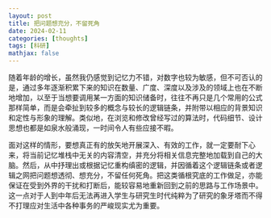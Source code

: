 ```yaml
---
layout: post
title: 把问题想充分，不留死角
date: 2024-02-11
categories: [thoughts]
tags: [科研]
mathjax: false
---
```


随着年龄的增长，虽然我仍感觉到记忆力不错，对数字也较为敏感，但不可否认的是，通过多年逐渐积累下来的知识在数量、广度、深度以及涉及的领域上也在不断地增加，以至于当想要调用某一方面的知识储备时，往往不再只是几个常用的公式那样简单，而是会牵扯到较多的概念与较长的逻辑链条，并附带以相应的背景知识和定性与形象的理解。类似地，在浏览和修改曾经写过的算法时，代码细节、设计思想也都是如泉水般涌现，一时间令人有些应接不暇。

面对这样的情形，要想真正有的放矢地开展深入、有效的工作，就一定要耐下心来，将当前记忆堆栈中无关的内容清空，并充分将相关信息完整地加载到自己的大脑。然后，从中抒理出或根据记忆重构缜密的逻辑，并因循着这个逻辑链条或者逻辑之网把问题想透彻、想充分，不留任何死角。把这类循根究底的工作做足，亦能保证在受到外界的干扰和打断后，能较容易地重新回到之前的思路与工作场景中。这一点对于人到中年后无法再进入学生与研究生时代纯粹为了研究的象牙塔而不得不打理应对生活中各种事务的严峻现实尤为重要。
